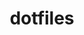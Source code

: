 ---
title: dotfiles
direct_url: https://github.com/caleb531/dotfiles
categories: programs
description: Personal configuration files for my shell and editor
---